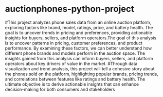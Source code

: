 # auctionphones-python-project
#This project analyzes phone sales data from an online auction platform, exploring factors like brand, model, ratings, price, and battery health. The goal is to uncover trends in pricing and preferences, providing actionable insights for buyers, sellers, and platform operators.The goal of this analysis is to uncover patterns in pricing, customer preferences, and product performance. By examining these factors, we can better understand how different phone brands and models perform in the auction space. The insights gained from this analysis can inform buyers, sellers, and platform operators about key drivers of value in the market.
#Through data visualization and trend analysis, this project will tell a cohesive story about the phones sold on the platform, highlighting popular brands, pricing trends, and correlations between features like ratings and battery health. The ultimate objective is to derive actionable insights that can enhance decision-making for both consumers and stakeholders
